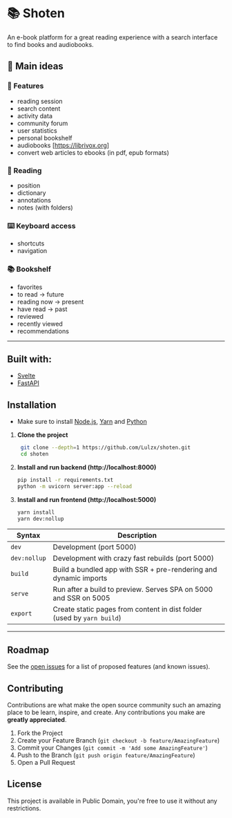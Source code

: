 # 📚 Shoten

An e-book platform for a great reading experience with a search interface to find books and audiobooks.


## 💭 Main ideas

### 🤩 Features

- reading session
- search content
- activity data
- community forum
- user statistics
- personal bookshelf
- audiobooks [https://librivox.org]
- convert web articles to ebooks (in pdf, epub formats)

### 🧐 Reading

- position
- dictionary
- annotations
- notes (with folders)

### ⌨️ Keyboard access

- shortcuts 
- navigation

### 📚 Bookshelf

- favorites
- to read -> future
- reading now -> present
- have read -> past
- reviewed
- recently viewed
- recommendations

---

## Built with:

- [Svelte](http://svelte.dev/)
- [FastAPI](https://fastapi.tiangolo.com/)


## Installation

- Make sure to install [Node.js](https://nodejs.org/en/download/), [Yarn](https://yarnpkg.com/getting-started/install) and [Python](https://www.python.org/downloads/)

1. **Clone the project**

   ```sh
    git clone --depth=1 https://github.com/Lulzx/shoten.git
    cd shoten
   ```

2. **Install and run backend (http://localhost:8000)**

    ```sh
    pip install -r requirements.txt
    python -m uvicorn server:app --reload
    ```

3. **Install and run frontend (http://localhost:5000)**

    ```sh
    yarn install
    yarn dev:nollup
    ```


| Syntax           | Description                                                                       |
|------------------|-----------------------------------------------------------------------------------|
| `dev`            | Development (port 5000)                                                           |
| `dev:nollup`     | Development with crazy fast rebuilds (port 5000)                                  |
| `build`          | Build a bundled app with SSR + pre-rendering and dynamic imports                   |
| `serve`          | Run after a build to preview. Serves SPA on 5000 and SSR on 5005                  |
| `export`         | Create static pages from content in dist folder (used by `yarn build`)            |

---

## Roadmap

See the [open issues](https://github.com/lulzx/shoten/issues) for a list of proposed features (and known issues).

## Contributing

Contributions are what make the open source community such an amazing place to be learn, inspire, and create. Any contributions you make are **greatly appreciated**.

1. Fork the Project
2. Create your Feature Branch (`git checkout -b feature/AmazingFeature`)
3. Commit your Changes (`git commit -m 'Add some AmazingFeature'`)
4. Push to the Branch (`git push origin feature/AmazingFeature`)
5. Open a Pull Request

## License

This project is available in Public Domain, you're free to use it without any restrictions.
